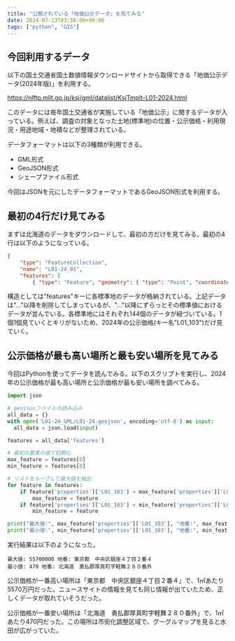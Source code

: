 ```yaml
---
title: "公開されている「地価公示データ」を見てみる"
date: 2024-07-13T03:58:00+09:00
tags: ["python", "GIS"]
---
```


## 今回利用するデータ

以下の国土交通省国土数値情報ダウンロードサイトから取得できる「地価公示データ(2024年版)」を利用する。

https://nlftp.mlit.go.jp/ksj/gml/datalist/KsjTmplt-L01-2024.html

このデータには毎年国土交通省が実施している「地価公示」に関するデータが入っている。例えば、調査の対象となった土地(標準地)の位置・公示価格・利用現況・用途地域・地積などが整理されている。

データフォーマットは以下の3種類が利用できる。
* GML形式
* GeoJSON形式
* シェープファイル形式

今回はJSONを元にしたデータフォーマットであるGeoJSON形式を利用する。

## 最初の4行だけ見てみる

まずは北海道のデータをダウンロードして、最初の方だけを見てみる。最初の4行は以下のようになっている。

```json
{
    "type": "FeatureCollection",
    "name": "L01-24_01",
    "features": [
        { "type": "Feature", "geometry": { "type": "Point", "coordinates": [ 141.31404500, 43.05544889] }, "properties": { "L01_001": "01101",...
```

構造としては"features"キーに各標準地のデータが格納されている。上記データは"..."以降を削除してしまっているが、"..."以降にずらっとその標準値におけるデータが並んでいる。各標準地にはそれぞれ144個のデータが紐づいている。1個1個見ていくとキリがないため、2024年の公示価格(キー名"L01_103")だけ見ていく。

## 公示価格が最も高い場所と最も安い場所を見てみる

今回はPythonを使ってデータを読んでみる。以下のスクリプトを実行し、2024年の公示価格が最も高い場所と公示価格が最も安い場所を調べてみる。

```python
import json

# geojsonファイルの読み込み
all_data = {}
with open('L01-24_GML/L01-24.geojson', encoding='utf-8') as input:
  all_data = json.load(input)

features = all_data['features']

# 最初の要素の値で初期化
max_feature = features[0]
min_feature = features[0]

# リストをループして最大値を抽出
for feature in features:
    if feature['properties']['L01_103'] > max_feature['properties']['L01_103']:
        max_feature = feature
    if feature['properties']['L01_103'] < min_feature['properties']['L01_103']:
        min_feature = feature

print("最大値:", max_feature['properties']['L01_103'], "地番:", max_feature['properties']['L01_025'])
print("最小値:", min_feature['properties']['L01_103'], "地番:", min_feature['properties']['L01_025'])
```

実行結果は以下のようになった。

```text
最大値: 55700000 地番: 東京都　中央区銀座４丁目２番４
最小値: 470 地番: 北海道　勇払郡厚真町字軽舞２８０番外
```

公示価格が一番高い場所は「東京都　中央区銀座４丁目２番４」で、1㎡あたり5570万円だった。ニュースサイトの情報を見ても同じ情報が出ていたため、正しくデータが取れていそうだった。

公示価格が一番安い場所は「北海道　勇払郡厚真町字軽舞２８０番外」で、1㎡あたり470円だった。この場所は市街化調整区域で、グーグルマップを見ると水田が広がっていた。